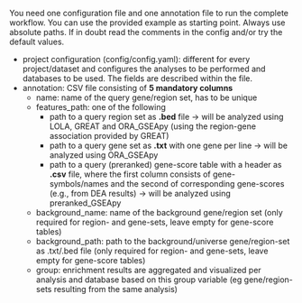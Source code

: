 You need one configuration file and one annotation file to run the complete workflow. You can use the provided example as starting point. Always use absolute paths. If in doubt read the comments in the config and/or try the default values.

- project configuration (config/config.yaml): different for every project/dataset and configures the analyses to be performed and databases to be used. The fields are described within the file.
- annotation: CSV file consisting of **5 mandatory columns**
    - name: name of the query gene/region set, has to be unique
    - features_path: one of the following
        - path to a query region set as **.bed** file -> will be analyzed using LOLA, GREAT and ORA_GSEApy (using the region-gene association provided by GREAT)
        - path to a query gene set as **.txt** with one gene per line -> will be analyzed using ORA_GSEApy
        - path to a query (preranked) gene-score table with a header as **.csv** file, where the first column consists of gene-symbols/names and the second of corresponding gene-scores (e.g., from DEA results) -> will be analyzed using preranked_GSEApy
    - background_name: name of the background gene/region set (only required for region- and gene-sets, leave empty for gene-score tables)
    - background_path: path to the background/universe gene/region-set as .txt/.bed file (only required for region- and gene-sets, leave empty for gene-score tables)
    - group: enrichment results are aggregated and visualized per analysis and database based on this group variable (eg gene/region-sets resulting from the same analysis)
